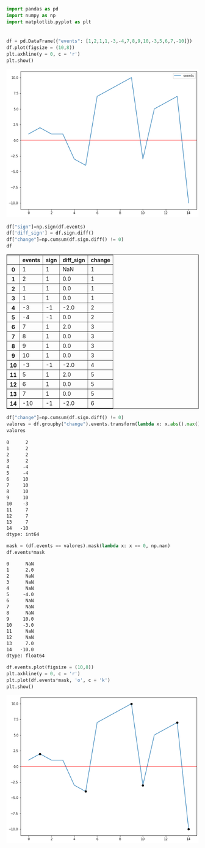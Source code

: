 ```python
import pandas as pd
import numpy as np
import matplotlib.pyplot as plt


df = pd.DataFrame({"events": [1,2,1,1,-3,-4,7,8,9,10,-3,5,6,7,-10]})
df.plot(figsize = (10,8))
plt.axhline(y = 0, c = 'r')
plt.show()
```


    
![png](output_0_0.png)
    



```python
df["sign"]=np.sign(df.events)
df['diff_sign'] = df.sign.diff()
df["change"]=np.cumsum(df.sign.diff() != 0)
df
```




<div>
<style scoped>
    .dataframe tbody tr th:only-of-type {
        vertical-align: middle;
    }

    .dataframe tbody tr th {
        vertical-align: top;
    }

    .dataframe thead th {
        text-align: right;
    }
</style>
<table border="1" class="dataframe">
  <thead>
    <tr style="text-align: right;">
      <th></th>
      <th>events</th>
      <th>sign</th>
      <th>diff_sign</th>
      <th>change</th>
    </tr>
  </thead>
  <tbody>
    <tr>
      <th>0</th>
      <td>1</td>
      <td>1</td>
      <td>NaN</td>
      <td>1</td>
    </tr>
    <tr>
      <th>1</th>
      <td>2</td>
      <td>1</td>
      <td>0.0</td>
      <td>1</td>
    </tr>
    <tr>
      <th>2</th>
      <td>1</td>
      <td>1</td>
      <td>0.0</td>
      <td>1</td>
    </tr>
    <tr>
      <th>3</th>
      <td>1</td>
      <td>1</td>
      <td>0.0</td>
      <td>1</td>
    </tr>
    <tr>
      <th>4</th>
      <td>-3</td>
      <td>-1</td>
      <td>-2.0</td>
      <td>2</td>
    </tr>
    <tr>
      <th>5</th>
      <td>-4</td>
      <td>-1</td>
      <td>0.0</td>
      <td>2</td>
    </tr>
    <tr>
      <th>6</th>
      <td>7</td>
      <td>1</td>
      <td>2.0</td>
      <td>3</td>
    </tr>
    <tr>
      <th>7</th>
      <td>8</td>
      <td>1</td>
      <td>0.0</td>
      <td>3</td>
    </tr>
    <tr>
      <th>8</th>
      <td>9</td>
      <td>1</td>
      <td>0.0</td>
      <td>3</td>
    </tr>
    <tr>
      <th>9</th>
      <td>10</td>
      <td>1</td>
      <td>0.0</td>
      <td>3</td>
    </tr>
    <tr>
      <th>10</th>
      <td>-3</td>
      <td>-1</td>
      <td>-2.0</td>
      <td>4</td>
    </tr>
    <tr>
      <th>11</th>
      <td>5</td>
      <td>1</td>
      <td>2.0</td>
      <td>5</td>
    </tr>
    <tr>
      <th>12</th>
      <td>6</td>
      <td>1</td>
      <td>0.0</td>
      <td>5</td>
    </tr>
    <tr>
      <th>13</th>
      <td>7</td>
      <td>1</td>
      <td>0.0</td>
      <td>5</td>
    </tr>
    <tr>
      <th>14</th>
      <td>-10</td>
      <td>-1</td>
      <td>-2.0</td>
      <td>6</td>
    </tr>
  </tbody>
</table>
</div>




```python
df["change"]=np.cumsum(df.sign.diff() != 0)
valores = df.groupby("change").events.transform(lambda x: x.abs().max())*df.sign
valores
```




    0      2
    1      2
    2      2
    3      2
    4     -4
    5     -4
    6     10
    7     10
    8     10
    9     10
    10    -3
    11     7
    12     7
    13     7
    14   -10
    dtype: int64




```python
mask = (df.events == valores).mask(lambda x: x == 0, np.nan)
df.events*mask
```




    0      NaN
    1      2.0
    2      NaN
    3      NaN
    4      NaN
    5     -4.0
    6      NaN
    7      NaN
    8      NaN
    9     10.0
    10    -3.0
    11     NaN
    12     NaN
    13     7.0
    14   -10.0
    dtype: float64




```python
df.events.plot(figsize = (10,8))
plt.axhline(y = 0, c = 'r')
plt.plot(df.events*mask, 'o', c = 'k')
plt.show()
```


    
![png](output_4_0.png)
    



```python

```
